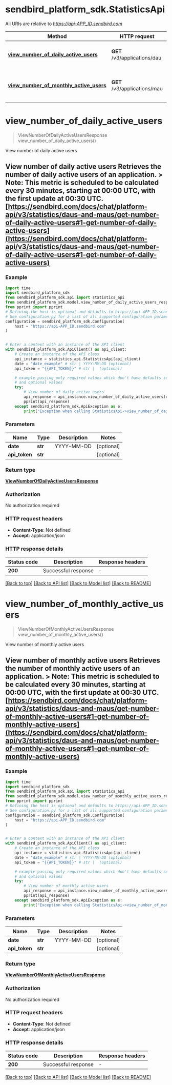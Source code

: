 # sendbird_platform_sdk.StatisticsApi

All URIs are relative to *https://api-APP_ID.sendbird.com*

Method | HTTP request | Description
------------- | ------------- | -------------
[**view_number_of_daily_active_users**](StatisticsApi.md#view_number_of_daily_active_users) | **GET** /v3/applications/dau | View number of daily active users
[**view_number_of_monthly_active_users**](StatisticsApi.md#view_number_of_monthly_active_users) | **GET** /v3/applications/mau | View number of monthly active users


# **view_number_of_daily_active_users**
> ViewNumberOfDailyActiveUsersResponse view_number_of_daily_active_users()

View number of daily active users

## View number of daily active users  Retrieves the number of daily active users of an application.  > **Note**: This metric is scheduled to be calculated every 30 minutes, starting at 00:00 UTC, with the first update at 00:30 UTC.      [https://sendbird.com/docs/chat/platform-api/v3/statistics/daus-and-maus/get-number-of-daily-active-users#1-get-number-of-daily-active-users](https://sendbird.com/docs/chat/platform-api/v3/statistics/daus-and-maus/get-number-of-daily-active-users#1-get-number-of-daily-active-users)

### Example


```python
import time
import sendbird_platform_sdk
from sendbird_platform_sdk.api import statistics_api
from sendbird_platform_sdk.model.view_number_of_daily_active_users_response import ViewNumberOfDailyActiveUsersResponse
from pprint import pprint
# Defining the host is optional and defaults to https://api-APP_ID.sendbird.com
# See configuration.py for a list of all supported configuration parameters.
configuration = sendbird_platform_sdk.Configuration(
    host = "https://api-APP_ID.sendbird.com"
)


# Enter a context with an instance of the API client
with sendbird_platform_sdk.ApiClient() as api_client:
    # Create an instance of the API class
    api_instance = statistics_api.StatisticsApi(api_client)
    date = "date_example" # str | YYYY-MM-DD (optional)
    api_token = "{{API_TOKEN}}" # str |  (optional)

    # example passing only required values which don't have defaults set
    # and optional values
    try:
        # View number of daily active users
        api_response = api_instance.view_number_of_daily_active_users(date=date, api_token=api_token)
        pprint(api_response)
    except sendbird_platform_sdk.ApiException as e:
        print("Exception when calling StatisticsApi->view_number_of_daily_active_users: %s\n" % e)
```


### Parameters

Name | Type | Description  | Notes
------------- | ------------- | ------------- | -------------
 **date** | **str**| YYYY-MM-DD | [optional]
 **api_token** | **str**|  | [optional]

### Return type

[**ViewNumberOfDailyActiveUsersResponse**](ViewNumberOfDailyActiveUsersResponse.md)

### Authorization

No authorization required

### HTTP request headers

 - **Content-Type**: Not defined
 - **Accept**: application/json


### HTTP response details

| Status code | Description | Response headers |
|-------------|-------------|------------------|
**200** | Successful response |  -  |

[[Back to top]](#) [[Back to API list]](../README.md#documentation-for-api-endpoints) [[Back to Model list]](../README.md#documentation-for-models) [[Back to README]](../README.md)

# **view_number_of_monthly_active_users**
> ViewNumberOfMonthlyActiveUsersResponse view_number_of_monthly_active_users()

View number of monthly active users

## View number of monthly active users  Retrieves the number of monthly active users of an application.  > **Note**: This metric is scheduled to be calculated every 30 minutes, starting at 00:00 UTC, with the first update at 00:30 UTC.      [https://sendbird.com/docs/chat/platform-api/v3/statistics/daus-and-maus/get-number-of-monthly-active-users#1-get-number-of-monthly-active-users](https://sendbird.com/docs/chat/platform-api/v3/statistics/daus-and-maus/get-number-of-monthly-active-users#1-get-number-of-monthly-active-users)

### Example


```python
import time
import sendbird_platform_sdk
from sendbird_platform_sdk.api import statistics_api
from sendbird_platform_sdk.model.view_number_of_monthly_active_users_response import ViewNumberOfMonthlyActiveUsersResponse
from pprint import pprint
# Defining the host is optional and defaults to https://api-APP_ID.sendbird.com
# See configuration.py for a list of all supported configuration parameters.
configuration = sendbird_platform_sdk.Configuration(
    host = "https://api-APP_ID.sendbird.com"
)


# Enter a context with an instance of the API client
with sendbird_platform_sdk.ApiClient() as api_client:
    # Create an instance of the API class
    api_instance = statistics_api.StatisticsApi(api_client)
    date = "date_example" # str | YYYY-MM-DD (optional)
    api_token = "{{API_TOKEN}}" # str |  (optional)

    # example passing only required values which don't have defaults set
    # and optional values
    try:
        # View number of monthly active users
        api_response = api_instance.view_number_of_monthly_active_users(date=date, api_token=api_token)
        pprint(api_response)
    except sendbird_platform_sdk.ApiException as e:
        print("Exception when calling StatisticsApi->view_number_of_monthly_active_users: %s\n" % e)
```


### Parameters

Name | Type | Description  | Notes
------------- | ------------- | ------------- | -------------
 **date** | **str**| YYYY-MM-DD | [optional]
 **api_token** | **str**|  | [optional]

### Return type

[**ViewNumberOfMonthlyActiveUsersResponse**](ViewNumberOfMonthlyActiveUsersResponse.md)

### Authorization

No authorization required

### HTTP request headers

 - **Content-Type**: Not defined
 - **Accept**: application/json


### HTTP response details

| Status code | Description | Response headers |
|-------------|-------------|------------------|
**200** | Successful response |  -  |

[[Back to top]](#) [[Back to API list]](../README.md#documentation-for-api-endpoints) [[Back to Model list]](../README.md#documentation-for-models) [[Back to README]](../README.md)

